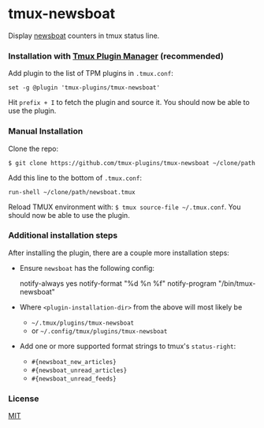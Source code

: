 # tmux-newsboat

Display [newsboat](https://newsboat.org) counters in tmux status line.

### Installation with [Tmux Plugin Manager](https://github.com/tmux-plugins/tpm) (recommended)

Add plugin to the list of TPM plugins in `.tmux.conf`:

    set -g @plugin 'tmux-plugins/tmux-newsboat'

Hit `prefix + I` to fetch the plugin and source it. You should now be able to
use the plugin.

### Manual Installation

Clone the repo:

    $ git clone https://github.com/tmux-plugins/tmux-newsboat ~/clone/path

Add this line to the bottom of `.tmux.conf`:

    run-shell ~/clone/path/newsboat.tmux

Reload TMUX environment with: `$ tmux source-file ~/.tmux.conf`.
You should now be able to use the plugin.

### Additional installation steps

After installing the plugin, there are a couple more installation steps:

- Ensure `newsboat` has the following config:

    notify-always yes
    notify-format "%d %n %f"
    notify-program "<plugin-installation-dir>/bin/tmux-newsboat"

- Where `<plugin-installation-dir>` from the above will most likely be
  - `~/.tmux/plugins/tmux-newsboat`
  - or `~/.config/tmux/plugins/tmux-newsboat`

- Add one or more supported format strings to tmux's `status-right`:
  - `#{newsboat_new_articles}`
  - `#{newsboat_unread_articles}`
  - `#{newsboat_unread_feeds}`

### License

[MIT](LICENSE)
